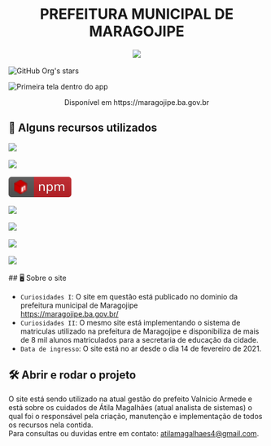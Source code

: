 <h1 align="center"> PREFEITURA MUNICIPAL DE MARAGOJIPE </h1>
<p align="center">
  <img src="http://img.shields.io/static/v1?label=STATUS&message=CONCLUIDO&color=GREEN&style=for-the-badge"/>
</p>

![GitHub Org's stars](https://img.shields.io/github/stars/camilafernanda?style=social)

![Primeira tela dentro do app](https://i.imgur.com/zPigfCP.png)

<p align="center">
  Disponível em https://maragojipe.ba.gov.br
</p>


## 📁 Alguns recursos utilizados
<p align="start">
  <img src="https://badges.aleen42.com/src/angular.svg"/>
</p>
<p align="start">
  <img src="https://badges.aleen42.com/src/typescript.svg"/>
</p>
<p align="start">
  <img src="https://github.com/aleen42/badges/blob/master/src/npm.svg"/>
</p><p align="start">
  <img src="https://img.shields.io/badge/php-%23777BB4.svg?style=for-the-badge&logo=php&logoColor=white"/>
</p>
<p align="start">
  <img src="https://badges.aleen42.com/src/visual_studio_code.svg"/>
</p>
<p align="start">
  <img src="https://img.shields.io/badge/html5-%23E34F26.svg?style=for-the-badge&logo=html5&logoColor=white"/>
</p>
<p align="start">
  <img src="https://img.shields.io/badge/css3-%231572B6.svg?style=for-the-badge&logo=css3&logoColor=white"/>
</p>
## 🖥️  Sobre o site

- `Curiosidades I`: O site em questão está publicado no dominio da prefeitura municipal de Maragojipe<br>https://maragojipe.ba.gov.br/
- `Curiosidades II`: O mesmo site está implementando o sistema de matriculas utilizado na prefeitura de Maragojipe e disponibiliza de mais de 8 mil alunos matriculados para a secretaria de educação da cidade.
- `Data de ingresso`: O site está no ar desde o dia 14 de fevereiro de 2021.



## 🛠️ Abrir e rodar o projeto

O site está sendo utilizado na atual gestão do prefeito Valnicio Armede e está sobre os cuidados de Átila Magalhães (atual analista de sistemas) 
o qual foi o responsável pela criação, manutenção e implementação de todos os recursos nela contida.
<br>Para consultas ou duvidas entre em contato: atilamagalhaes4@gmail.com.

